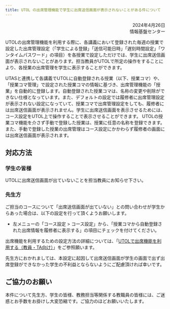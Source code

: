 ```yaml
---
title: UTOL の出席管理機能で学生に出席送信画面が表示されないことがある件について
---
```


<div style="text-align: right;">

2024年4月26日  
情報基盤センター

</div>

UTOLの出席管理機能を利用する際に、各講義において登録された毎週の授業で設定した出席管理設定（「学生による登録」「送信可能日時」「遅刻時間設定」「ワンタイムパスワード」の項目）を各授業で設定しただけでは、学生に出席送信画面が表示されないことがあります。担当教員がUTOLで所定の操作をすることにより、各授業の出席管理を学生に表示することができます。

UTASと連携して各講義でUTOLに自動登録される授業（以下、授業コマ）や、「授業コマ管理」で設定された授業コマの情報に基づき、出席管理機能の「授業」を自動的に登録します。自動登録された授業コマは、名称の変更や削除ができない仕様となっています。また、デフォルトの設定では履修者に出席管理設定が表示されない設定になっていて、授業コマで出席管理設定をしても、履修者には出席送信画面が表示されません。学生に出席送信画面を表示させるためには、コース設定をUTOL上で操作することで表示させることができます。
UTOLの授業コマ機能を介さず手動で登録した授業は、授業に任意の名称を登録できます。また、手動で登録した授業の出席管理はコース設定にかかわらず履修者の画面には出席送信画面が表示されます。

## 対応方法

### 学生の皆様

UTOLに出席送信画面が出ていないことを担当教員にお知らせ下さい。

### 先生方

ご担当のコースについて「出席送信画面が出ていない」との問い合わせが学生からあった場合は、以下の設定を行って頂くようお願いします。
- 左メニューの「コース設定 > コース設定」から、「授業コマから自動登録された出席情報を履修者に表示する」の項目にチェックを付けてください。

出席機能を利用するための設定方法の詳細については、「[UTOLで出席機能を利用する（教員・TA向け）](/utol/lecturers/attendances/)」をご参照願います。

先生方におかれましては、本設定に起因して出席送信画面が学生の画面で出ず出席登録ができなかった学生の不利益とならないようにご配慮頂ければ幸いです。

## ご協力のお願い

本件について先生方、学生の皆様、教務担当等関係する教職員の皆様には、ご迷惑とお手数をお掛けし大変恐縮です。ご協力のほどお願いいたします。
